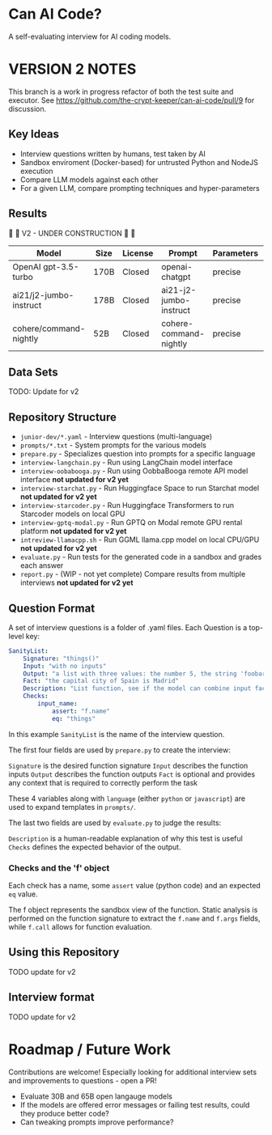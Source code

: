 # Can AI Code?

A self-evaluating interview for AI coding models.

# VERSION 2 NOTES

This branch is a work in progress refactor of both the test suite and executor.  See https://github.com/the-crypt-keeper/can-ai-code/pull/9 for discussion.

## Key Ideas

* Interview questions written by humans, test taken by AI
* Sandbox enviroment (Docker-based) for untrusted Python and NodeJS execution
* Compare LLM models against each other
* For a given LLM, compare prompting techniques and hyper-parameters

## Results

:construction: :construction: V2 - UNDER CONSTRUCTION :construction: :construction: 

| Model | Size | License | Prompt | Parameters | Python | JavaScript |
|-------|------|---------|--------|------------|--------|------------|
| OpenAI gpt-3.5-turbo   | 170B | Closed | openai-chatgpt         | precise | 65/65 :1st: | 65/65 :1st: |
| ai21/j2-jumbo-instruct | 178B | Closed | ai21-j2-jumbo-instruct | precise | 55/65 | 54/65 |
| cohere/command-nightly |  52B | Closed | cohere-command-nightly | precise | 52/65 | 49/65 |

## Data Sets

TODO: Update for v2

## Repository Structure

* `junior-dev/*.yaml` - Interview questions (multi-language)
* `prompts/*.txt` - System prompts for the various models
* `prepare.py` - Specializes question into prompts for a specific language
* `interview-langchain.py` - Run using LangChain model interface
* `interview-oobabooga.py` - Run using OobbaBooga remote API model interface **not updated for v2 yet**
* `interview-starchat.py` - Run Huggingface Space to run Starchat model **not updated for v2 yet**
* `interview-starcoder.py` - Run Huggingface Transformers to run Starcoder models on local GPU
* `interview-gptq-modal.py` - Run GPTQ on Modal remote GPU rental platform **not updated for v2 yet**
* `intreview-llamacpp.sh` - Run GGML llama.cpp model on local CPU/GPU **not updated for v2 yet**
* `evaluate.py` - Run tests for the generated code in a sandbox and grades each answer
* `report.py` - (WIP - not yet complete) Compare results from multiple interviews **not updated for v2 yet**

## Question Format

A set of interview questions is a folder of .yaml files.  Each Question is a top-level key:

```yaml
SanityList:
    Signature: "things()"
    Input: "with no inputs"
    Output: "a list with three values: the number 5, the string 'foobar', the capital city of Spain"
    Fact: "the capital city of Spain is Madrid"
    Description: "List function, see if the model can combine input facts with internal knowledge."
    Checks:
        input_name:
            assert: "f.name"
            eq: "things"
```

In this example `SanityList` is the name of the interview question.

The first four fields are used by `prepare.py` to create the interview:

`Signature` is the desired function signature
`Input` describes the function inputs
`Output` describes the function outputs
`Fact` is optional and provides any context that is required to correctly perform the task

These 4 variables along with `language` (either `python` or `javascript`) are used to expand templates in `prompts/`.

The last two fields are used by `evaluate.py` to judge the results:

`Description` is a human-readable explanation of why this test is useful
`Checks` defines the expected behavior of the output.

### Checks and the 'f' object

Each check has a name, some `assert` value (python code) and an expected `eq` value.

The f object represents the sandbox view of the function.  Static analysis is performed on the function signature to extract the `f.name` and `f.args` fields, while `f.call` allows for function evaluation.

## Using this Repository

TODO update for v2

## Interview format

TODO update for v2

# Roadmap / Future Work

Contributions are welcome!  Especially looking for additional interview sets and improvements to questions - open a PR! 

* Evaluate 30B and 65B open langauge models
* If the models are offered error messages or failing test results, could they produce better code?
* Can tweaking prompts improve performance?
